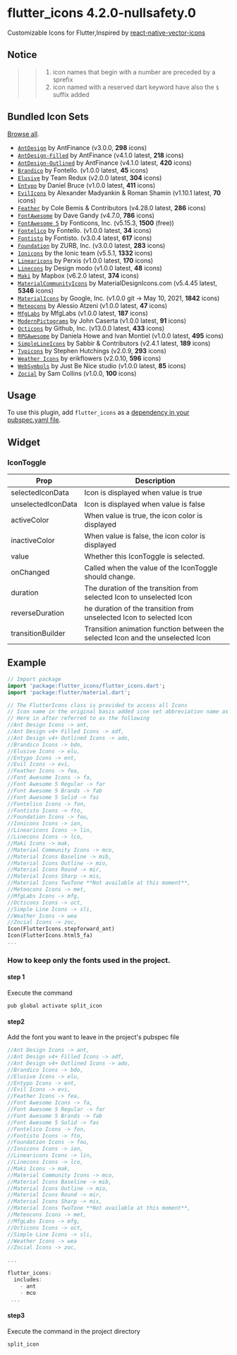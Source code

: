 # flutter_icons 4.2.0-nullsafety.0

Customizable Icons for Flutter,Inspired by [react-native-vector-icons](https://github.com/oblador/react-native-vector-icons)

## Notice
>> 1. icon names that begin with a number are preceded by a `$`prefix
>> 2. icon named with a reserved dart keyword have also the `$` suffix added

## Bundled Icon Sets

[Browse all](https://oblador.github.io/react-native-vector-icons/).

* [`AntDesign`](https://ant.design/) by AntFinance (v3.0.0, **298** icons)
* [`AntDesign-Filled`](https://ant.design/) by AntFinance (v4.1.0 latest, **218** icons)
* [`AntDesign-Outlined`](https://ant.design/) by AntFinance (v4.1.0 latest, **420** icons)
* [`Brandico`](https://github.com/fontello/brandico.font) by Fontello. (v1.0.0 latest, **45** icons)
* [`Elusive`](https://github.com/dovy/elusive-icons) by Team Redux (v2.0.0 latest, **304** icons)
* [`Entypo`](http://entypo.com) by Daniel Bruce (v1.0.0 latest, **411** icons)
* [`EvilIcons`](http://evil-icons.io) by Alexander Madyankin & Roman Shamin (v1.10.1 latest, **70** icons)
* [`Feather`](http://feathericons.com) by Cole Bemis & Contributors (v4.28.0 latest, **286** icons)
* [`FontAwesome`](http://fortawesome.github.io/Font-Awesome/icons/) by Dave Gandy (v4.7.0, **786** icons)
* [`FontAwesome 5`](https://fontawesome.com) by Fonticons, Inc. (v5.15.3, **1500** (free))
* [`Fontelico`](https://github.com/fontello/fontelico.font) by Fontello. (v1.0.0 latest, **34** icons)
* [`Fontisto`](https://www.fontisto.com/icons) by Fontisto. (v3.0.4 latest, **617** icons)
* [`Foundation`](http://zurb.com/playground/foundation-icon-fonts-3) by ZURB, Inc. (v3.0.0 latest, **283** icons)
* [`Ionicons`](https://ionicons.com/) by the Ionic team (v5.5.1, **1332** icons)
* [`Linearicons`](https://linearicons.com/free) by Perxis (v1.0.0 latest, **170** icons)
* [`Linecons`](https://designmodo.com/linecons-free) by Design modo (v1.0.0 latest, **48** icons)
* [`Maki`](https://labs.mapbox.com/maki-icons) by Mapbox (v6.2.0 latest, **374** icons)
* [`MaterialCommunityIcons`](https://materialdesignicons.com/) by MaterialDesignIcons.com  (v5.4.45 latest, **5346** icons)
* [`MaterialIcons`](https://material.io/resources/icons) by Google, Inc. (v1.0.0 git -> May 10, 2021, **1842** icons)
* [`Meteocons`](https://www.alessioatzeni.com/meteocons/) by Alessio Atzeni (v1.0.0 latest, **47** icons)
* [`MfgLabs`](https://mfglabs.github.io/mfglabs-iconset) by MfgLabs (v1.0.0 latest, **187** icons)
* [`ModernPictograms`](https://thedesignoffice.org/project/modern-pictograms) by John Caserta (v1.0.0 latest, **91** icons)
* [`Octicons`](http://octicons.github.com) by Github, Inc. (v13.0.0 latest, **433** icons)
* [`RPGAwesome`](https://nagoshiashumari.github.io/Rpg-Awesome) by Daniela Howe and Ivan Montiel (v1.0.0 latest, **495** icons)
* [`SimpleLineIcons`](https://simplelineicons.github.io) by Sabbir & Contributors (v2.4.1 latest, **189** icons)
* [`Typicons`](https://www.s-ings.com/typicons) by Stephen Hutchings (v2.0.9, **293** icons)
* [`Weather Icons`](https://erikflowers.github.io/weather-icons/) by erikflowers (v2.0.10, **596** icons)
* [`WebSymbols`](https://github.com/fontello/websymbols-uni.font) by Just Be Nice studio (v1.0.0 latest, **85** icons)
* [`Zocial`](http://zocial.smcllns.com/) by Sam Collins (v1.0.0, **100** icons)

## Usage
To use this plugin, add `flutter_icons` as a [dependency in your pubspec.yaml file](https://flutter.io/platform-plugins/).

## Widget

### IconToggle

| Prop                 | Description                                                                                                                                                                               |
| -------------------- | ----------------------------------------------------------------------------------------------------------------------------------------------------------------------------------------- |
| selectedIconData  | Icon is displayed when value is true |
| unselectedIconData | Icon is displayed when value is false |
| activeColor | When value is true, the icon color is displayed |
| inactiveColor | When value is false, the icon color is displayed |
| value| Whether this IconToggle is selected. |
| onChanged | Called when the value of the IconToggle should change. |
| duration| The duration of the transition from selected Icon to unselected Icon |
| reverseDuration | he duration of the transition from unselected Icon to selected Icon |
| transitionBuilder | Transition animation function between the selected Icon and the unselected Icon |


## Example

``` dart
// Import package
import 'package:flutter_icons/flutter_icons.dart';
import 'package:flutter/material.dart';

// The FlutterIcons class is provided to access all Icons
// Icon name in the original basis added icon set abbreviation name as suffix
// Here in after referred to as the following
//Ant Design Icons -> ant,
//Ant Design v4+ Filled Icons -> adf,
//Ant Design v4+ Outlined Icons -> ado,
//Brandico Icons -> bdo,
//Elusive Icons -> elu,
//Entypo Icons -> ent,
//Evil Icons -> evi,
//Feather Icons -> fea,
//Font Awesome Icons -> fa,
//Font Awesome 5 Regular -> far
//Font Awesome 5 Brands -> fab
//Font Awesome 5 Solid -> fas
//Fontelico Icons -> fon,
//Fontisto Icons -> fto,
//Foundation Icons -> fou,
//Ionicons Icons -> ion,
//Linearicons Icons -> lin,
//Linecons Icons -> lco,
//Maki Icons -> mak,
//Material Community Icons -> mco,
//Material Icons Baseline -> mib,
//Material Icons Outline -> mio,
//Material Icons Round -> mir,
//Material Icons Sharp -> mis,
//Material Icons TwoTone **Not available at this moment**,
//Meteocons Icons -> met,
//MfgLabs Icons -> mfg,
//Octicons Icons -> oct,
//Simple Line Icons -> sli,
//Weather Icons -> wea
//Zocial Icons -> zoc,
Icon(FlutterIcons.stepforward_ant)
Icon(FlutterIcons.html5_fa)
...
```

### How to keep only the fonts used in the project.

#### step 1
Execute the command
```
pub global activate split_icon
```
#### step2
Add the font you want to leave in the project's pubspec file
```dart
//Ant Design Icons -> ant,
//Ant Design v4+ Filled Icons -> adf,
//Ant Design v4+ Outlined Icons -> ado,
//Brandico Icons -> bdo,
//Elusive Icons -> elu,
//Entypo Icons -> ent,
//Evil Icons -> evi,
//Feather Icons -> fea,
//Font Awesome Icons -> fa,
//Font Awesome 5 Regular -> far
//Font Awesome 5 Brands -> fab
//Font Awesome 5 Solid -> fas
//Fontelico Icons -> fon,
//Fontisto Icons -> fto,
//Foundation Icons -> fou,
//Ionicons Icons -> ion,
//Linearicons Icons -> lin,
//Linecons Icons -> lco,
//Maki Icons -> mak,
//Material Community Icons -> mco,
//Material Icons Baseline -> mib,
//Material Icons Outline -> mio,
//Material Icons Round -> mir,
//Material Icons Sharp -> mis,
//Material Icons TwoTone **Not available at this moment**,
//Meteocons Icons -> met,
//MfgLabs Icons -> mfg,
//Octicons Icons -> oct,
//Simple Line Icons -> sli,
//Weather Icons -> wea
//Zocial Icons -> zoc,

...

flutter_icons:
  includes:
    - ant 
    - mco
 ...
 ```
    
#### step3
Execute the command in the project directory
``` 
split_icon
```


